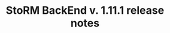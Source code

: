 ---
layout: release_note_component
title: "StoRM BackEnd v. 1.11.1 release notes"
release_date: "03.06.2013"
release_description: "This was the first update for StoRM in EMI-3."
release_title: "StoRM v.1.11.1"
release_version: "StoRM-v1.11.1"
component:
      name: "StoRM BackEnd"
      package: "storm-backend-server"
      version: "1.11.1"
      rfcs:
        - id: STOR-172
          type: bug
          title: StoRM now correctly publishes information about storage area sizes in the information system.
        - id: STOR-148
          type: bug
          title: StoRM now leverages quota limits information gathered from the underlying GPFS file-system to compute a storage area size
        - id: STOR-10
          type: bug
          title: StoRM now gets quota information directly from GPFS file-system
        - id: STOR-117
          type: bug
          title: Duplicate prepare-to-get calls on a SURL are now correctly handled
        - id: STOR-109
          type: bug
          title: The Java JDK dependency has been fixed so that all StoRM packages explicitly requires OpenJDK.
---